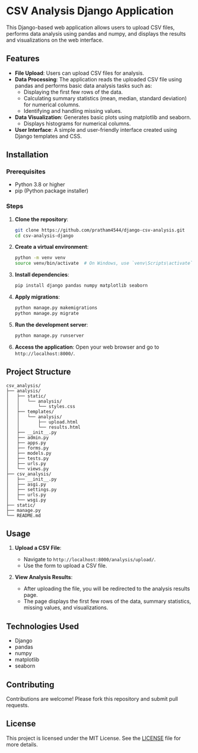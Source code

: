 
# CSV Analysis Django Application

This Django-based web application allows users to upload CSV files, performs data analysis using pandas and numpy, and displays the results and visualizations on the web interface.

## Features

- **File Upload**: Users can upload CSV files for analysis.
- **Data Processing**: The application reads the uploaded CSV file using pandas and performs basic data analysis tasks such as:
  - Displaying the first few rows of the data.
  - Calculating summary statistics (mean, median, standard deviation) for numerical columns.
  - Identifying and handling missing values.
- **Data Visualization**: Generates basic plots using matplotlib and seaborn.
  - Displays histograms for numerical columns.
- **User Interface**: A simple and user-friendly interface created using Django templates and CSS.

## Installation

### Prerequisites

- Python 3.8 or higher
- pip (Python package installer)

### Steps

1. **Clone the repository**:
   ```bash
   git clone https://github.com/pratham4544/django-csv-analysis.git
   cd csv-analysis-django
   ```

2. **Create a virtual environment**:
   ```bash
   python -m venv venv
   source venv/bin/activate  # On Windows, use `venv\Scripts\activate`
   ```

3. **Install dependencies**:
   ```bash
   pip install django pandas numpy matplotlib seaborn
   ```

4. **Apply migrations**:
   ```bash
   python manage.py makemigrations
   python manage.py migrate
   ```

5. **Run the development server**:
   ```bash
   python manage.py runserver
   ```

6. **Access the application**:
   Open your web browser and go to `http://localhost:8000/`.

## Project Structure

```
csv_analysis/
├── analysis/
│   ├── static/
│   │   └── analysis/
│   │       └── styles.css
│   ├── templates/
│   │   └── analysis/
│   │       ├── upload.html
│   │       └── results.html
│   ├── __init__.py
│   ├── admin.py
│   ├── apps.py
│   ├── forms.py
│   ├── models.py
│   ├── tests.py
│   ├── urls.py
│   └── views.py
├── csv_analysis/
│   ├── __init__.py
│   ├── asgi.py
│   ├── settings.py
│   ├── urls.py
│   └── wsgi.py
├── static/
├── manage.py
└── README.md
```

## Usage

1. **Upload a CSV File**:
   - Navigate to `http://localhost:8000/analysis/upload/`.
   - Use the form to upload a CSV file.

2. **View Analysis Results**:
   - After uploading the file, you will be redirected to the analysis results page.
   - The page displays the first few rows of the data, summary statistics, missing values, and visualizations.

## Technologies Used

- Django
- pandas
- numpy
- matplotlib
- seaborn

## Contributing

Contributions are welcome! Please fork this repository and submit pull requests.

## License

This project is licensed under the MIT License. See the [LICENSE](LICENSE) file for more details.
```
